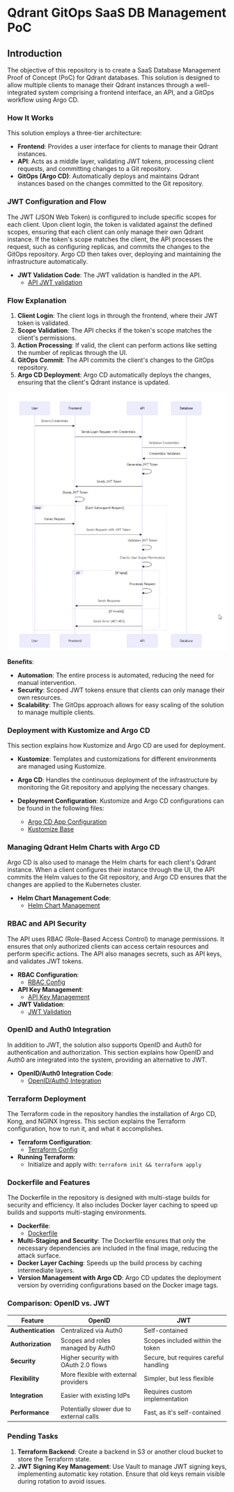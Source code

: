 
# Qdrant GitOps SaaS DB Management PoC

## Introduction

The objective of this repository is to create a SaaS Database Management Proof of Concept (PoC) for Qdrant databases. This solution is designed to allow multiple clients to manage their Qdrant instances through a well-integrated system comprising a frontend interface, an API, and a GitOps workflow using Argo CD.

### How It Works

This solution employs a three-tier architecture:

- **Frontend**: Provides a user interface for clients to manage their Qdrant instances.
- **API**: Acts as a middle layer, validating JWT tokens, processing client requests, and committing changes to a Git repository.
- **GitOps (Argo CD)**: Automatically deploys and maintains Qdrant instances based on the changes committed to the Git repository.

### JWT Configuration and Flow

The JWT (JSON Web Token) is configured to include specific scopes for each client. Upon client login, the token is validated against the defined scopes, ensuring that each client can only manage their own Qdrant instance. If the token's scope matches the client, the API processes the request, such as configuring replicas, and commits the changes to the GitOps repository. Argo CD then takes over, deploying and maintaining the infrastructure automatically.

- **JWT Validation Code**: The JWT validation is handled in the API.
    - [API JWT validation](https://github.com/morettimaxi/qdrant-gitops/blob/fe4e21ae102843c49531c8c8e2a8403ad50c8dcc/source/api/index.js#L43)

### Flow Explanation

1. **Client Login**: The client logs in through the frontend, where their JWT token is validated.
2. **Scope Validation**: The API checks if the token's scope matches the client's permissions.
3. **Action Processing**: If valid, the client can perform actions like setting the number of replicas through the UI.
4. **GitOps Commit**: The API commits the client's changes to the GitOps repository.
5. **Argo CD Deployment**: Argo CD automatically deploys the changes, ensuring that the client's Qdrant instance is updated.

![JWT Flow](images/jwt-flow.png)




**Benefits**:
- **Automation**: The entire process is automated, reducing the need for manual intervention.
- **Security**: Scoped JWT tokens ensure that clients can only manage their own resources.
- **Scalability**: The GitOps approach allows for easy scaling of the solution to manage multiple clients.

### Deployment with Kustomize and Argo CD

This section explains how Kustomize and Argo CD are used for deployment.

- **Kustomize**: Templates and customizations for different environments are managed using Kustomize.
- **Argo CD**: Handles the continuous deployment of the infrastructure by monitoring the Git repository and applying the necessary changes.

- **Deployment Configuration**: Kustomize and Argo CD configurations can be found in the following files:
  - [Argo CD App Configuration](https://github.com/morettimaxi/qdrant-gitops/blob/fe4e21ae102843c49531c8c8e2a8403ad50c8dcc/argo-cd/app.yaml)
  - [Kustomize Base](https://github.com/morettimaxi/qdrant-gitops/blob/fe4e21ae102843c49531c8c8e2a8403ad50c8dcc/argo-cd/applications/kustomize/base/kustomization.yaml)

### Managing Qdrant Helm Charts with Argo CD

Argo CD is also used to manage the Helm charts for each client's Qdrant instance. When a client configures their instance through the UI, the API commits the Helm values to the Git repository, and Argo CD ensures that the changes are applied to the Kubernetes cluster.

- **Helm Chart Management Code**:
  - [Helm Chart Management](https://github.com/morettimaxi/qdrant-gitops/blob/fe4e21ae102843c49531c8c8e2a8403ad50c8dcc/argo-cd/applications/kustomize/argo.yaml)

### RBAC and API Security

The API uses RBAC (Role-Based Access Control) to manage permissions. It ensures that only authorized clients can access certain resources and perform specific actions. The API also manages secrets, such as API keys, and validates JWT tokens.

- **RBAC Configuration**:
  - [RBAC Config](https://github.com/morettimaxi/qdrant-gitops/blob/fe4e21ae102843c49531c8c8e2a8403ad50c8dcc/argo-cd/clients.yaml)
- **API Key Management**:
  - [API Key Management](https://github.com/morettimaxi/qdrant-gitops/blob/fe4e21ae102843c49531c8c8e2a8403ad50c8dcc/source/api/index.js#L59)
- **JWT Validation**:
  - [JWT Validation](https://github.com/morettimaxi/qdrant-gitops/blob/fe4e21ae102843c49531c8c8e2a8403ad50c8dcc/source/api/index.js#L43)

### OpenID and Auth0 Integration

In addition to JWT, the solution also supports OpenID and Auth0 for authentication and authorization. This section explains how OpenID and Auth0 are integrated into the system, providing an alternative to JWT.

- **OpenID/Auth0 Integration Code**:
  - [OpenID/Auth0 Integration](https://github.com/morettimaxi/qdrant-gitops/blob/fe4e21ae102843c49531c8c8e2a8403ad50c8dcc/source/api/auth.js)

### Terraform Deployment

The Terraform code in the repository handles the installation of Argo CD, Kong, and NGINX Ingress. This section explains the Terraform configuration, how to run it, and what it accomplishes.

- **Terraform Configuration**:
  - [Terraform Config](https://github.com/morettimaxi/qdrant-gitops/blob/fe4e21ae102843c49531c8c8e2a8403ad50c8dcc/terraform/main.tf)
- **Running Terraform**: 
  - Initialize and apply with: `terraform init && terraform apply`

### Dockerfile and Features

The Dockerfile in the repository is designed with multi-stage builds for security and efficiency. It also includes Docker layer caching to speed up builds and supports multi-staging environments.

- **Dockerfile**:
  - [Dockerfile](https://github.com/morettimaxi/qdrant-gitops/blob/fe4e21ae102843c49531c8c8e2a8403ad50c8dcc/source/docker/Dockerfile)
- **Multi-Staging and Security**: The Dockerfile ensures that only the necessary dependencies are included in the final image, reducing the attack surface.
- **Docker Layer Caching**: Speeds up the build process by caching intermediate layers.
- **Version Management with Argo CD**: Argo CD updates the deployment version by overriding configurations based on the Docker image tags.

### Comparison: OpenID vs. JWT

| Feature             | OpenID                                | JWT                                    |
|---------------------|---------------------------------------|----------------------------------------|
| **Authentication**  | Centralized via Auth0                 | Self-contained                         |
| **Authorization**   | Scopes and roles managed by Auth0     | Scopes included within the token       |
| **Security**        | Higher security with OAuth 2.0 flows  | Secure, but requires careful handling  |
| **Flexibility**     | More flexible with external providers | Simpler, but less flexible             |
| **Integration**     | Easier with existing IdPs             | Requires custom implementation         |
| **Performance**     | Potentially slower due to external calls | Fast, as it's self-contained        |

### Pending Tasks

1. **Terraform Backend**: Create a backend in S3 or another cloud bucket to store the Terraform state.
2. **JWT Signing Key Management**: Use Vault to manage JWT signing keys, implementing automatic key rotation. Ensure that old keys remain visible during rotation to avoid issues.

